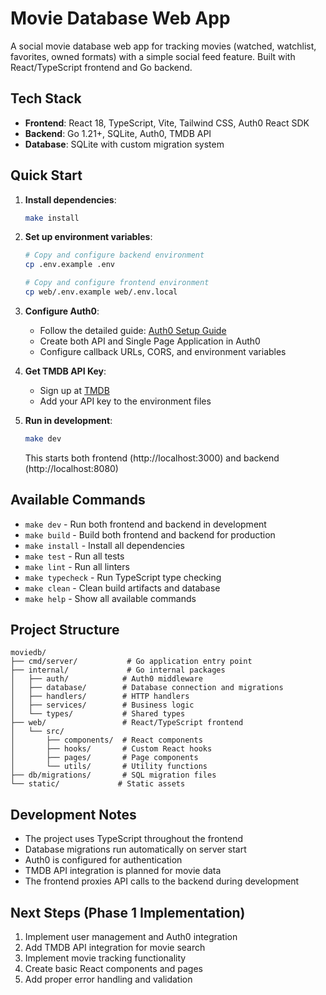 # Movie Database Web App

A social movie database web app for tracking movies (watched, watchlist, favorites, owned formats) with a simple social feed feature. Built with React/TypeScript frontend and Go backend.

## Tech Stack

- **Frontend**: React 18, TypeScript, Vite, Tailwind CSS, Auth0 React SDK
- **Backend**: Go 1.21+, SQLite, Auth0, TMDB API
- **Database**: SQLite with custom migration system

## Quick Start

1. **Install dependencies**:
   ```bash
   make install
   ```

2. **Set up environment variables**:
   ```bash
   # Copy and configure backend environment
   cp .env.example .env
   
   # Copy and configure frontend environment
   cp web/.env.example web/.env.local
   ```

3. **Configure Auth0**:
   - Follow the detailed guide: [Auth0 Setup Guide](docs/AUTH0_SETUP.md)
   - Create both API and Single Page Application in Auth0
   - Configure callback URLs, CORS, and environment variables

4. **Get TMDB API Key**:
   - Sign up at [TMDB](https://www.themoviedb.org/settings/api)
   - Add your API key to the environment files

5. **Run in development**:
   ```bash
   make dev
   ```
   This starts both frontend (http://localhost:3000) and backend (http://localhost:8080)

## Available Commands

- `make dev` - Run both frontend and backend in development
- `make build` - Build both frontend and backend for production
- `make install` - Install all dependencies
- `make test` - Run all tests
- `make lint` - Run all linters
- `make typecheck` - Run TypeScript type checking
- `make clean` - Clean build artifacts and database
- `make help` - Show all available commands

## Project Structure

```
moviedb/
├── cmd/server/           # Go application entry point
├── internal/             # Go internal packages
│   ├── auth/            # Auth0 middleware
│   ├── database/        # Database connection and migrations
│   ├── handlers/        # HTTP handlers
│   ├── services/        # Business logic
│   └── types/           # Shared types
├── web/                 # React/TypeScript frontend
│   └── src/
│       ├── components/  # React components
│       ├── hooks/       # Custom React hooks
│       ├── pages/       # Page components
│       └── utils/       # Utility functions
├── db/migrations/       # SQL migration files
└── static/             # Static assets
```

## Development Notes

- The project uses TypeScript throughout the frontend
- Database migrations run automatically on server start
- Auth0 is configured for authentication
- TMDB API integration is planned for movie data
- The frontend proxies API calls to the backend during development

## Next Steps (Phase 1 Implementation)

1. Implement user management and Auth0 integration
2. Add TMDB API integration for movie search
3. Implement movie tracking functionality
4. Create basic React components and pages
5. Add proper error handling and validation